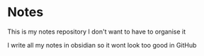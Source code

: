# Notes

This is my notes repository I don't want to have to organise it 

I write all my notes in obsidian so it wont look too good in GitHub